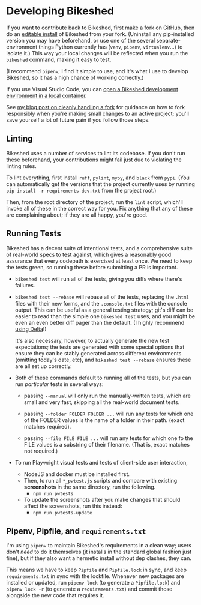 Developing Bikeshed
===================

If you want to contribute back to Bikeshed,
first make a fork on GitHub,
then do an [editable install](https://tabatkins.github.io/bikeshed/#install-dev) of Bikeshed from your fork.
(Uninstall any pip-installed version you may have beforehand,
or use one of the several separate-environment things Python currently has
(`venv`, `pipenv`, `virtualenv`...)
to isolate it.)
This way your local changes will be reflected when you run the `bikeshed` command,
making it easy to test.

(I recommend `pipenv`;
I find it simple to use,
and it's what I use to develop Bikeshed,
so it has a high chance of working correctly.)

If you use Visual Studio Code,
you can [open a Bikeshed development environment
in a local container](https://vscode.dev/redirect?url=vscode://ms-vscode-remote.remote-containers/cloneInVolume?url=https://github.com/speced/bikeshed).

See [my blog post on cleanly handling a fork](https://www.xanthir.com/b4hf0)
for guidance on how to fork responsibly
when you're making small changes to an active project;
you'll save yourself a lot of future pain
if you follow those steps.

Linting
-------

Bikeshed uses a number of services to lint its codebase.
If you don't run these beforehand,
your contributions might fail just due to violating the linting rules.

To lint everything, first install `ruff`, `pylint`, `mypy`, and `black` from `pypi`.
(You can automatically get the versions that the project currently uses by running `pip install -r requirements-dev.txt` from the project root.)

Then, from the root directory of the project, run the `lint` script,
which'll invoke all of these in the correct way for you.
Fix anything that any of these are complaining about;
if they are all happy, you're good.

Running Tests
-------------

Bikeshed has a decent suite of intentional tests,
and a comprehensive suite of real-world specs to test against,
which gives a reasonably good assurance that every codepath is exercised at least once.
We need to keep the tests green,
so running these before submitting a PR is important.

* `bikeshed test` will run all of the tests,
 giving you diffs where there's failures.
* `bikeshed test --rebase` will rebase all of the tests,
    replacing the `.html` files with their new forms,
    and the `.console.txt` files with the console output.
    This can be useful as a general testing strategy;
    git's diff can be easier to read than the simple one `bikeshed test` uses,
    and you might be even an even better diff pager than the default.
    (I highly recommend [using Delta](https://github.com/dandavison/delta)!)

    It's also necessary, however, to actually generate the new test expectations;
    the tests are generated with some special options
    that ensure they can be stably generated across different environments
    (omitting today's date, etc),
    and `bikeshed test --rebase` ensures these are all set up correctly.

* Both of these commands default to running all of the tests,
    but you can run *particular* tests in several ways:

    * passing `--manual` will only run the manually-written tests,
        which are small and very fast,
        skipping all the real-world document tests.

    * passing `--folder FOLDER FOLDER ...` will run any tests
        for which one of the FOLDER values is the name of a folder in their path.
        (exact matches required).

    * passing `--file FILE FILE ...` will run any tests
        for which one fo the FILE values
        is a substring of their filename.
        (That is, exact matches not required.)

* To run Playwright visual tests and tests of client-side user interaction,
    * NodeJS and docker must be installed first.
    * Then, to run all `*_pwtest.js` scripts and compare with existing  __screenshots__ in the same directory, run the following.
        * `npm run pwtests`
    * To update the screenshots after you make changes that should affect the screenshots, run this instead:
        * `npm run pwtests-update`


Pipenv, Pipfile, and `requirements.txt`
---------------------------------------

I'm using `pipenv` to maintain Bikeshed's requirements in a clean way;
users don't *need* to do it themselves
(it installs in the standard global fashion just fine),
but if they also want a hermetic install without dep clashes, they can.

This means we have to keep `Pipfile` and `Pipfile.lock` in sync,
and keep `requirements.txt` in sync with the lockfile.
Whenever new packages are installed or updated,
run `pipenv lock` (to generate a `Pipfile.lock`)
and `pipenv lock -r` (to generate a `requirements.txt`)
and commit those alongside the new code that requires it.
